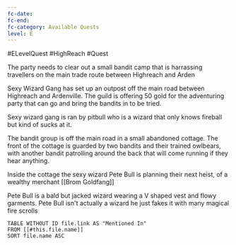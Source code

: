 ```yaml
---
fc-date: 
fc-end: 
fc-category: Available Quests
level: E
---
```

#ELevelQuest #HighReach #Quest 

The party needs to clear out a small bandit camp that is harrassing travellers on the main trade route between Highreach and Arden 

Sexy Wizard Gang has set up an outpost off the main road between Highreach and Ardenville. The guild is offering 50 gold for the adventuring party that can go and bring the bandits in to be tried.  

Sexy wizard gang is ran by pitbull who is a wizard that only knows fireball but kind of sucks at it. 

The bandit group is off the main road in a small abandoned cottage.
The front of the cottage is guarded by two bandits and their trained owlbears, with another bandit patrolling around the back that will come running if they hear anything. 

Inside the cottage the sexy wizard Pete Bull is planning their next heist, of a wealthy merchant [[Brom Goldfang]] 

Pete Bull is a bald but jacked wizard wearing a V shaped vest and flowy garments. 
Pete Bull isn't actually a wizard he just fakes it with many magical fire scrolls 

```dataview
TABLE WITHOUT ID file.link AS "Mentioned In"
FROM [[#this.file.name]]
SORT file.name ASC
```
